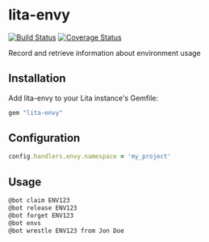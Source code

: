 # lita-envy

[![Build Status](https://travis-ci.org/ingoweiss/lita-envy.png?branch=master)](https://travis-ci.org/ingoweiss/lita-envy)
[![Coverage Status](https://coveralls.io/repos/ingoweiss/lita-envy/badge.png)](https://coveralls.io/r/ingoweiss/lita-envy)

Record and retrieve information about environment usage 

## Installation

Add lita-envy to your Lita instance's Gemfile:

``` ruby
gem "lita-envy"
```

## Configuration

``` ruby
config.handlers.envy.namespace = 'my_project'
```

## Usage

``` bash
@bot claim ENV123
@bot release ENV123
@bot forget ENV123
@bot envs
@bot wrestle ENV123 from Jon Doe
```

